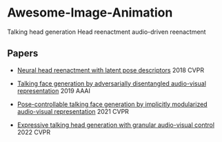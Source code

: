 # Awesome-Image-Animation
Talking head generation 
Head reenactment 
audio-driven reenactment

## Papers
- [Neural head reenactment with latent pose descriptors](https://arxiv.org/abs/2004.12000) 2018 CVPR

- [Talking face generation by adversarially disentangled audio-visual representation](https://arxiv.org/abs/1807.07860) 2019 AAAI

- [Pose-controllable talking face generation by implicitly modularized audio-visual representation](https://arxiv.org/abs/2104.11116) 2021 CVPR

- [Expressive talking head generation with granular audio-visual control](https://openaccess.thecvf.com/content/CVPR2022/papers/Liang_Expressive_Talking_Head_Generation_With_Granular_Audio-Visual_Control_CVPR_2022_paper.pdf) 2022 CVPR

